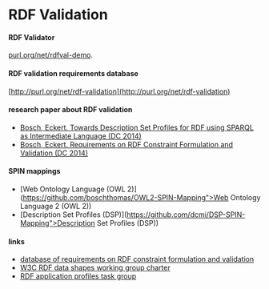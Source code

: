 # RDF Validation


#### RDF Validator

[purl.org/net/rdfval-demo](purl.org/net/rdfval-demo).

#### RDF validation requirements database

[http://purl.org/net/rdf-validation](http://purl.org/net/rdf-validation)

#### research paper about RDF validation

* [Bosch, Eckert. Towards Description Set Profiles for RDF using SPARQL as Intermediate Language (DC 2014)](https://github.com/boschthomas/PhD/tree/master/publications/Papers%20in%20Conference%20Proceedings)
* [Bosch, Eckert. Requirements on RDF Constraint Formulation and Validation (DC 2014)](https://github.com/boschthomas/PhD/tree/master/publications/Papers%20in%20Conference%20Proceedings)

#### SPIN mappings

* [Web Ontology Language (OWL 2)](https://github.com/boschthomas/OWL2-SPIN-Mapping">Web Ontology Language 2 (OWL 2))
* [Description Set Profiles (DSP)](https://github.com/dcmi/DSP-SPIN-Mapping">Description Set Profiles (DSP))

#### links

* [database of requirements on RDF constraint formulation and validation](http://purl.org/net/rdf-validation)
* [W3C RDF data shapes working group charter](http://www.w3.org/2014/data-shapes/charter)
* [RDF application profiles task group](http://wiki.dublincore.org/index.php/RDF-Application-Profiles)
